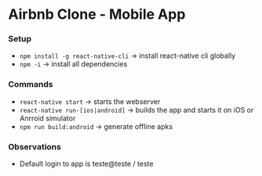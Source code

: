 # Airbnb Clone - Mobile App

### Setup
- `npm install -g react-native-cli` -> install react-native cli globally
- `npm -i` -> install all dependencies

### Commands
- `react-native start` -> starts the webserver
- `react-native run-[ios|android]` -> builds the app and starts it on iOS or Anrroid simulator
- `npm run build:android` -> generate offline apks

### Observations
- Default login to app is teste@teste / teste